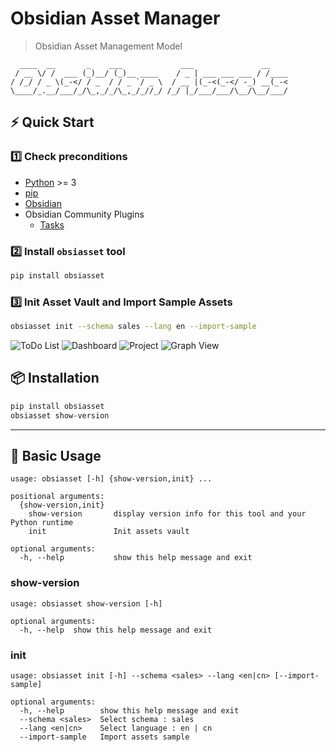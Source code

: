 # Obsidian Asset Manager

> Obsidian Asset Management Model

```text
  ____  __       _    ___             ___               __    
 / __ \/ /  ___ (_)__/ (_)__ ____    / _ | ___ ___ ___ / /____
/ /_/ / _ \(_-</ / _  / / _ `/ _ \  / __ |(_-<(_-</ -_) __(_-<
\____/_.__/___/_/\_,_/_/\_,_/_//_/ /_/ |_/___/___/\__/\__/___/
```

## ⚡️ Quick Start

### 1️⃣ Check preconditions

- [Python](https://www.python.org/downloads/) >= 3
- [pip](https://pip.pypa.io/en/stable/installation/)
- [Obsidian](https://obsidian.md/)
- Obsidian Community Plugins
    - [Tasks](https://publish.obsidian.md/tasks/Getting+Started/Installation)

### 2️⃣ Install `obsiasset` tool

```bash
pip install obsiasset
```

### 3️⃣ Init Asset Vault and Import Sample Assets

```bash
obsiasset init --schema sales --lang en --import-sample
```

![ToDo List](images/todo_list.png)
![Dashboard](images/dashboard.png)
![Project](images/project.png)
![Graph View](images/graph.png)

## 📦 Installation

```bash
pip install obsiasset
obsiasset show-version
```

----

## 🍺 Basic Usage

```text
usage: obsiasset [-h] {show-version,init} ...

positional arguments:
  {show-version,init}
    show-version       display version info for this tool and your Python runtime
    init               Init assets vault

optional arguments:
  -h, --help           show this help message and exit
```

### show-version

```text
usage: obsiasset show-version [-h]

optional arguments:
  -h, --help  show this help message and exit
```

### init

```text
usage: obsiasset init [-h] --schema <sales> --lang <en|cn> [--import-sample]

optional arguments:
  -h, --help        show this help message and exit
  --schema <sales>  Select schema : sales
  --lang <en|cn>    Select language : en | cn
  --import-sample   Import assets sample
```
